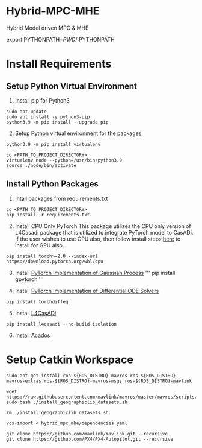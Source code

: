 # Hybrid-MPC-MHE
Hybrid Model driven MPC & MHE

export PYTHONPATH=$PWD/:$PYTHONPATH

# Install Requirements

## Setup Python Virtual Environment
1. Install pip for Python3
```
sudo apt update
sudo apt install -y python3-pip
python3.9 -m pip install --upgrade pip
```

2. Setup Python virtual environment for the packages. 
```
python3.9 -m pip install virtualenv

cd <PATH_TO_PROJECT_DIRECTORY>
virtualenv node --python=/usr/bin/python3.9
source ./node/bin/activate
```

## Install Python Packages
1. Intall packages from requirements.txt
```
cd <PATH_TO_PROJECT_DIRECTORY>
pip install -r requirements.txt
```

2. Install CPU Only PyTorch
This package utilizes the CPU only version of L4Casadi package that is utilized to integrate PyTorch model to CasADi. If the user wishes to use GPU also, then follow install steps [here](https://github.com/Tim-Salzmann/l4casadi) to install for GPU also.

```
pip install torch>=2.0 --index-url https://download.pytorch.org/whl/cpu
```

3. Install [PyTorch Implementation of Gaussian Process](https://gpytorch.ai/)
'''
pip install gpytorch
'''

4. Install [PyTorch Implementation of Differential ODE Solvers](https://github.com/rtqichen/torchdiffeq)
```
pip install torchdiffeq
```

5. Install [L4CasADi](https://github.com/Tim-Salzmann/l4casadi)
```
pip install l4casadi --no-build-isolation
```

6. Install [Acados](https://docs.acados.org/index.html)

# Setup Catkin Workspace

```
sudo apt-get install ros-${ROS_DISTRO}-mavros ros-${ROS_DISTRO}-mavros-extras ros-${ROS_DISTRO}-mavros-msgs ros-${ROS_DISTRO}-mavlink
```

```
wget https://raw.githubusercontent.com/mavlink/mavros/master/mavros/scripts/install_geographiclib_datasets.sh
sudo bash ./install_geographiclib_datasets.sh
```

```
rm ./install_geographiclib_datasets.sh
```

```
vcs-import < hybrid_mpc_mhe/dependencies.yaml

git clone https://github.com/mavlink/mavlink.git --recursive
git clone https://github.com/PX4/PX4-Autopilot.git --recursive
```